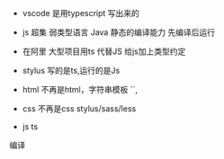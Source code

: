 - vscode 是用typescript 写出来的
- js 超集 弱类型语言
    Java 静态的编译能力 先编译后运行
- 在阿里 大型项目用ts 代替JS
    给js加上类型约定
- stylus
    写的是ts,运行的是Js

- html 不再是html，字符串模板 ``,
- css 不再是css  stylus/sass/less
- js ts

编译